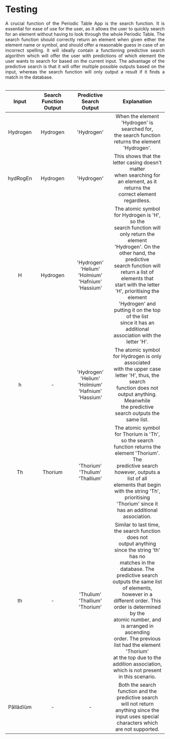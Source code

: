 # Testing
<div style="text-align: justify"> A crucial function of the Periodic Table App is the search function. It is essential for ease of use for the user, as it allows
the user to quickly search for an element without having to look through the whole Periodic Table. The search function
should correctly return an element when given either the element name or symbol, and should offer a reasonable
guess in case of an incorrect spelling. It will ideally contain a functioning predictive search algorithm which will offer
the user with predictions of which element the user wants to search for based on the current input. The advantage of
the predictive search is that it will offer multiple possible outputs based on the input, whereas the search function will
only output a result if it finds a match in the database. </div>

<br>

| Input | Search Function Output | Predictive Search Output | Explanation |
|:------:|:------:|:------:|:------:|
| Hydrogen | Hydrogen | 'Hydrogen' | When the element 'Hydrogen' is searched for, <br> the search function returns the element 'Hydrogen'. |
| hydRogEn   | Hydrogen  | 'Hydrogen' | This shows that the letter casing doesn't matter <br> when searching for an element, as it returns the <br> correct element regardless. |
| H   | Hydrogen  | 'Hydrogen' <br> 'Helium' <br> 'Holmium' <br> 'Hafnium' <br> 'Hassium' | The atomic symbol for Hydrogen is 'H', so the <br> search function will only return the element <br> 'Hydrogen'. On the other hand, the predictive <br> search function will return a list of elements that <br> start with the letter 'H', prioritising the element <br> 'Hydrogen' and putting it on the top of the list <br> since it has an additional association with the <br> letter 'H'.  |
| h   | -  | 'Hydrogen' <br> 'Helium' <br> 'Holmium' <br> 'Hafnium' <br> 'Hassium'  | The atomic symbol for Hydrogen is only associated <br> with the upper case letter 'H', thus, the search <br> function does not output anything. Meanwhile <br> the predictive search outputs the same list. |
| Th   | Thorium  | 'Thorium' <br> 'Thulium' <br> 'Thallium'  | The atomic symbol for Thorium is 'Th', so the search<br> function returns the element 'Thorium'. The <br> predictive search however, outputs a list of all <br> elements that begin with the string 'Th', prioritising <br> 'Thorium' since it has an additional association.  |
| th   | -  | 'Thulium' <br> 'Thallium' <br> 'Thorium'  | Similar to last time, the search function does not <br> output anything since the string 'th' has no <br> matches in the database. The predictive search <br> outputs the same list of elements, however in a <br> different order. This order is determined by the <br> atomic number, and is arranged in ascending <br> order. The previous list had the element 'Thorium' <br> at the top due to the addition association, <br> which is not present in this scenario.|
| P&#226;ll&#227;d&#239;&#249;m  | -  | -  | Both the search function and the predictive search <br> will not return anything since the input uses special<br> characters which are not supported. |
